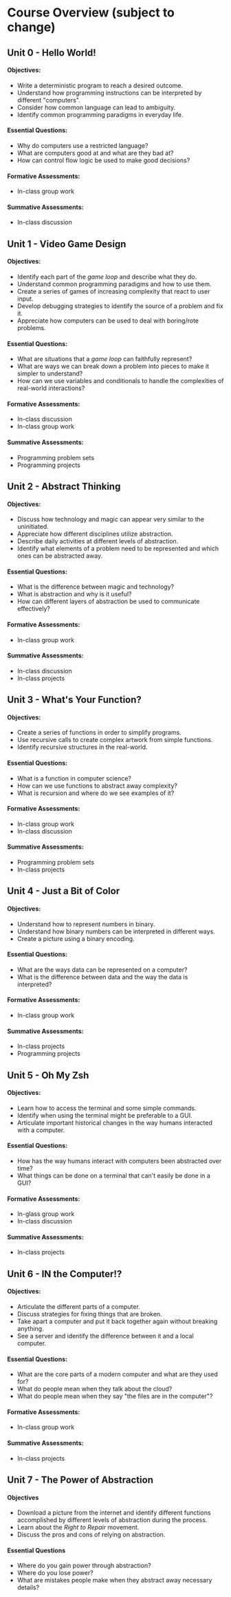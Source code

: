 # Course Overview (subject to change)

## Unit 0 - Hello World!

#### Objectives:

- Write a deterministic program to reach a desired outcome.
- Understand how programming instructions can be interpreted by different "computers".
- Consider how common language can lead to ambiguity.
- Identify common programming paradigms in everyday life.

#### Essential Questions:

- Why do computers use a restricted language?
- What are computers good at and what are they bad at?
- How can control flow logic be used to make good decisions? 

#### Formative Assessments:

- In-class group work

#### Summative Assessments:

- In-class discussion

## Unit 1 - Video Game Design

#### Objectives:

- Identify each part of the *game loop* and describe what they do.
- Understand common programming paradigms and how to use them.
- Create a series of games of increasing complexity that react to user input.
- Develop debugging strategies to identify the source of a problem and fix it.
- Appreciate how computers can be used to deal with boring/rote problems.

#### Essential Questions:

- What are situations that a *game loop* can faithfully represent?
- What are ways we can break down a problem into pieces to make it simpler to
  understand?
- How can we use variables and conditionals to handle the complexities of
  real-world interactions?

#### Formative Assessments:

- In-class discussion
- In-class group work

#### Summative Assessments:

- Programming problem sets
- Programming projects

## Unit 2 - Abstract Thinking

#### Objectives:

- Discuss how technology and magic can appear very similar to the uninitiated.
- Appreciate how different disciplines utilize abstraction.
- Describe daily activities at different levels of abstraction.
- Identify what elements of a problem need to be represented and which ones
  can be abstracted away.

#### Essential Questions:

- What is the difference between magic and technology?
- What is abstraction and why is it useful?
- How can different layers of abstraction be used to communicate effectively?

#### Formative Assessments:

- In-class group work

#### Summative Assessments:

- In-class discussion
- In-class projects

## Unit 3 - What's Your Function?

#### Objectives:

- Create a series of functions in order to simplify programs.
- Use recursive calls to create complex artwork from simple functions.
- Identify recursive structures in the real-world.

#### Essential Questions:

- What is a function in computer science?
- How can we use functions to abstract away complexity?
- What is recursion and where do we see examples of it?

#### Formative Assessments:

- In-class group work
- In-class discussion

#### Summative Assessments:

- Programming problem sets
- In-class projects

## Unit 4 - Just a Bit of Color

#### Objectives:

- Understand how to represent numbers in binary.
- Understand how binary numbers can be interpreted in different ways.
- Create a picture using a binary encoding.

#### Essential Questions:

- What are the ways data can be represented on a computer?
- What is the difference between data and the way the data is interpreted?

#### Formative Assessments:

- In-class group work

#### Summative Assessments:

- In-class projects
- Programming projects

## Unit 5 - Oh My Zsh

#### Objectives:

- Learn how to access the terminal and some simple commands.
- Identify when using the terminal might be preferable to a GUI.
- Articulate important historical changes in the way humans interacted with a computer.

#### Essential Questions:

- How has the way humans interact with computers been abstracted over time?
- What things can be done on a terminal that can't easily be done in a GUI?

#### Formative Assessments:

- In-glass group work
- In-class discussion

#### Summative Assessments:

- In-class projects

## Unit 6 - IN the Computer!?

#### Objectives:

- Articulate the different parts of a computer.
- Discuss strategies for fixing things that are broken.
- Take apart a computer and put it back together again without breaking anything.
- See a server and identify the difference between it and a local computer.

#### Essential Questions:

- What are the core parts of a modern computer and what are they used for?
- What do people mean when they talk about the cloud?
- What do people mean when they say "the files are in the computer"?

#### Formative Assessments:

- In-class group work

#### Summative Assessments:

- In-class projects

## Unit 7 - The Power of Abstraction

#### Objectives

- Download a picture from the internet and identify different functions
  accomplished by different levels of abstraction during the process.
- Learn about the *Right to Repair* movement.
- Discuss the pros and cons of relying on abstraction.

#### Essential Questions

- Where do you gain power through abstraction?
- Where do you lose power?
- What are mistakes people make when they abstract away necessary details?
